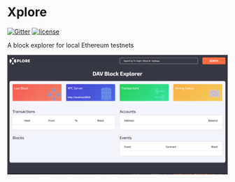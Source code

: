 # Xplore

[![Gitter](https://img.shields.io/gitter/room/DAVFoundation/DAV-Contributors.svg?style=flat-square)](https://gitter.im/DAVFoundation/DAV-Contributors) [![license](https://img.shields.io/github/license/DAVFoundation/xplore.svg?style=flat-square)](https://github.com/DAVFoundation/xplore/blob/master/LICENSE)


A block explorer for local Ethereum testnets

![readme_screenshot](src/images/readme_screenshot.png)
